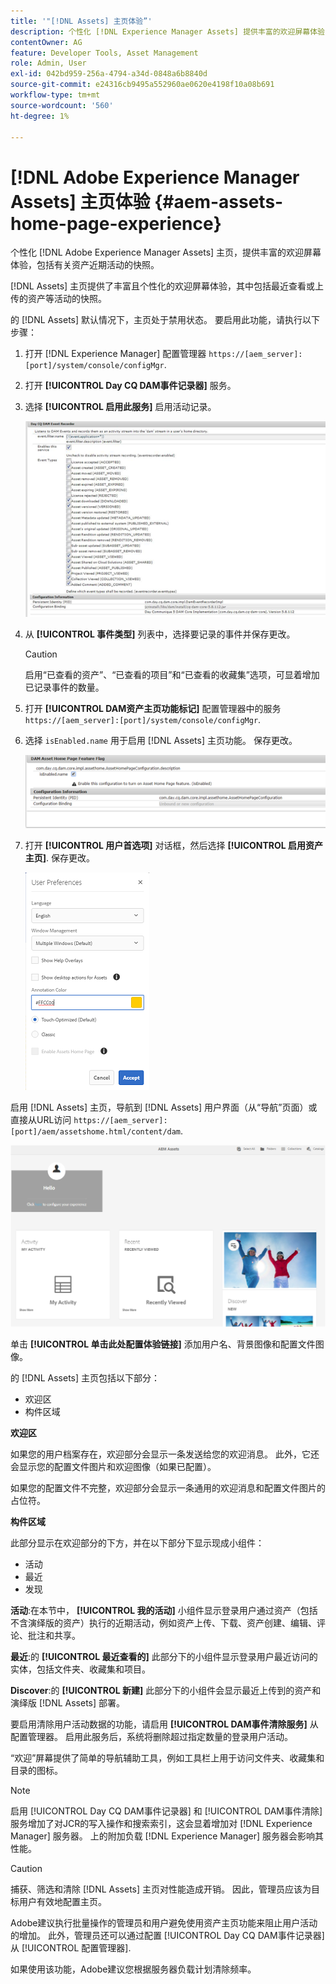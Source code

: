 ```yaml
---
title: '"[!DNL Assets] 主页体验”'
description: 个性化 [!DNL Experience Manager Assets] 提供丰富的欢迎屏幕体验的主页，包括有关资产近期活动的快照。
contentOwner: AG
feature: Developer Tools, Asset Management
role: Admin, User
exl-id: 042bd959-256a-4794-a34d-0848a6b8840d
source-git-commit: e24316cb9495a552960ae0620e4198f10a08b691
workflow-type: tm+mt
source-wordcount: '560'
ht-degree: 1%

---
```


# [!DNL Adobe Experience Manager Assets] 主页体验 {#aem-assets-home-page-experience}

个性化 [!DNL Adobe Experience Manager Assets] 主页，提供丰富的欢迎屏幕体验，包括有关资产近期活动的快照。

[!DNL Assets] 主页提供了丰富且个性化的欢迎屏幕体验，其中包括最近查看或上传的资产等活动的快照。

的 [!DNL Assets] 默认情况下，主页处于禁用状态。 要启用此功能，请执行以下步骤：

1. 打开 [!DNL Experience Manager] 配置管理器 `https://[aem_server]:[port]/system/console/configMgr`.
1. 打开 **[!UICONTROL Day CQ DAM事件记录器]** 服务。
1. 选择 **[!UICONTROL 启用此服务]** 启用活动记录。

   ![chlimage_1-250](assets/chlimage_1-250.png)

1. 从 **[!UICONTROL 事件类型]** 列表中，选择要记录的事件并保存更改。

   >[!CAUTION]
   >
   >启用“已查看的资产”、“已查看的项目”和“已查看的收藏集”选项，可显着增加已记录事件的数量。

1. 打开 **[!UICONTROL DAM资产主页功能标记]** 配置管理器中的服务 `https://[aem_server]:[port]/system/console/configMgr`.
1. 选择 `isEnabled.name` 用于启用 [!DNL Assets] 主页功能。 保存更改。

   ![chlimage_1-251](assets/chlimage_1-251.png)

1. 打开 **[!UICONTROL 用户首选项]** 对话框，然后选择 **[!UICONTROL 启用资产主页]**. 保存更改。

   ![在用户首选项对话框中启用资产主页](assets/Annotation-color.png)

启用 [!DNL Assets] 主页，导航到 [!DNL Assets] 用户界面（从“导航”页面）或直接从URL访问 `https://[aem_server]:[port]/aem/assetshome.html/content/dam`.

![在Assets用户界面上配置体验链接](assets/config-experience-link.png)

单击 **[!UICONTROL 单击此处配置体验链接]** 添加用户名、背景图像和配置文件图像。

的 [!DNL Assets] 主页包括以下部分：

* 欢迎区
* 构件区域

**欢迎区**

如果您的用户档案存在，欢迎部分会显示一条发送给您的欢迎消息。 此外，它还会显示您的配置文件图片和欢迎图像（如果已配置）。

如果您的配置文件不完整，欢迎部分会显示一条通用的欢迎消息和配置文件图片的占位符。

**构件区域**

此部分显示在欢迎部分的下方，并在以下部分下显示现成小组件：

* 活动
* 最近
* 发现

**活动**:在本节中， **[!UICONTROL 我的活动]** 小组件显示登录用户通过资产（包括不含演绎版的资产）执行的近期活动，例如资产上传、下载、资产创建、编辑、评论、批注和共享。

**最近**:的 **[!UICONTROL 最近查看的]** 此部分下的小组件显示登录用户最近访问的实体，包括文件夹、收藏集和项目。

**Discover**:的 **[!UICONTROL 新建]** 此部分下的小组件会显示最近上传到的资产和演绎版 [!DNL Assets] 部署。

要启用清除用户活动数据的功能，请启用 **[!UICONTROL DAM事件清除服务]** 从配置管理器。 启用此服务后，系统将删除超过指定数量的登录用户活动。

“欢迎”屏幕提供了简单的导航辅助工具，例如工具栏上用于访问文件夹、收藏集和目录的图标。

>[!NOTE]
>
>启用 [!UICONTROL Day CQ DAM事件记录器] 和 [!UICONTROL DAM事件清除] 服务增加了对JCR的写入操作和搜索索引，这会显着增加对 [!DNL Experience Manager] 服务器。 上的附加负载 [!DNL Experience Manager] 服务器会影响其性能。

>[!CAUTION]
>
>捕获、筛选和清除 [!DNL Assets] 主页对性能造成开销。 因此，管理员应该为目标用户有效地配置主页。
>
>Adobe建议执行批量操作的管理员和用户避免使用资产主页功能来阻止用户活动的增加。 此外，管理员还可以通过配置 [!UICONTROL Day CQ DAM事件记录器] 从 [!UICONTROL 配置管理器].
>
>如果使用该功能，Adobe建议您根据服务器负载计划清除频率。
